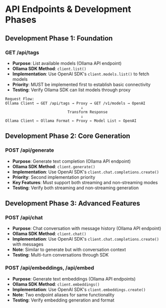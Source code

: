 # API Endpoints & Development Phases

## Development Phase 1: Foundation

### GET /api/tags

- **Purpose**: List available models (Ollama API endpoint)
- **Ollama SDK Method**: `client.list()`
- **Implementation**: Use OpenAI SDK's `client.models.list()` to fetch models
- **Priority**: MUST be implemented first to establish basic connectivity
- **Testing**: Verify Ollama SDK can list models through proxy

```text
Request Flow:
Ollama Client → GET /api/tags → Proxy → GET /v1/models → OpenAI
                                  ↓
                            Transform Response
                                  ↓
Ollama Client ← Ollama Format ← Proxy ← Model List ← OpenAI
```

## Development Phase 2: Core Generation

### POST /api/generate

- **Purpose**: Generate text completion (Ollama API endpoint)
- **Ollama SDK Method**: `client.generate()`
- **Implementation**: Use OpenAI SDK's `client.chat.completions.create()`
- **Priority**: Second implementation priority
- **Key Features**: Must support both streaming and non-streaming modes
- **Testing**: Verify both streaming and non-streaming generation

## Development Phase 3: Advanced Features

### POST /api/chat

- **Purpose**: Chat conversation with message history (Ollama API endpoint)
- **Ollama SDK Method**: `client.chat()`
- **Implementation**: Use OpenAI SDK's `client.chat.completions.create()` with messages
- **Note**: Similar to generate but with conversation context
- **Testing**: Multi-turn conversations through SDK

### POST /api/embeddings, /api/embed

- **Purpose**: Generate text embeddings (Ollama API endpoints)
- **Ollama SDK Method**: `client.embeddings()`
- **Implementation**: Use OpenAI SDK's `client.embeddings.create()`
- **Note**: Two endpoint aliases for same functionality
- **Testing**: Verify embedding generation and format
